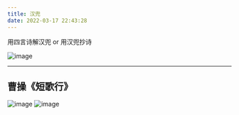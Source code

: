 ```yaml
---
title: 汉兜
date: 2022-03-17 22:43:28
---
```

用四言诗解汉兜 or 用汉兜抄诗

![image](https://user-images.githubusercontent.com/2434388/158906205-f6904d17-fd43-4e81-a7f6-2d7e3d4c13c6.jpeg)

---

## 曹操《短歌行》

![image](https://user-images.githubusercontent.com/2434388/159034656-41a4685e-2f8f-4278-9bcd-4c159b56f5b4.png)
![image](https://user-images.githubusercontent.com/2434388/159129133-669012fe-c35c-4203-9257-bc323680466f.png)